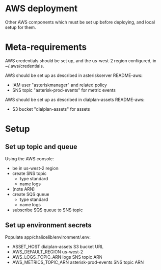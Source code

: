 # AWS deployment

Other AWS components which must be set up before deploying, and local setup for them.

# Meta-requirements

AWS credentials should be set up, and the us-west-2 region configured, in ~/.aws/credentials.

AWS should be set up as described in asteriskserver README-aws:
- IAM user "asteriskmanager" and related policy
- SNS topic "asterisk-prod-events" for metric events

AWS should be set up as described in dialplan-assets README-aws:
- S3 bucket "dialplan-assets" for assets

# Setup

## Set up topic and queue

Using the AWS console:
- be in us-west-2 region
- create SNS topic
  - type standard
  - name logs
- (note ARN)
- create SQS queue
  - type standard
  - name logs
- subscribe SQS queue to SNS topic

## Set up environment secrets

Populate app/chalicelib/environment/.env:
- ASSET_HOST dialplan-assets S3 bucket URL
- AWS_DEFAULT_REGION us-west-2
- AWS_LOGS_TOPIC_ARN logs SNS topic ARN
- AWS_METRICS_TOPIC_ARN asterisk-prod-events SNS topic ARN

